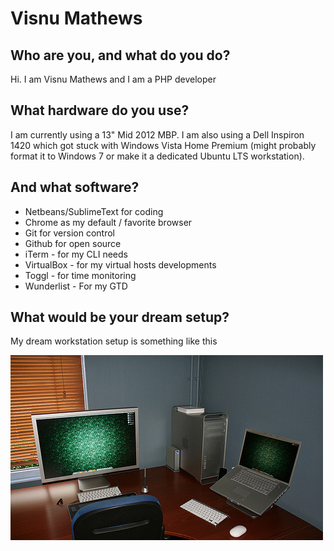 # Visnu Mathews

##  Who are you, and what do you do?

Hi. I am Visnu Mathews and I am a PHP developer

## What hardware do you use?

I am currently using a 13" Mid 2012 MBP. I am also using a Dell Inspiron 1420 which got stuck with Windows Vista Home Premium (might probably format it to Windows 7 or make it a dedicated Ubuntu LTS workstation). 

## And what software?

* Netbeans/SublimeText for coding
* Chrome as my default / favorite browser
* Git for version control
* Github for open source
* iTerm - for my CLI needs
* VirtualBox - for my virtual hosts developments
* Toggl - for time monitoring
* Wunderlist - For my GTD

## What would be your dream setup?

My dream workstation setup is something like this

![Workstation](workstation.jpg)
